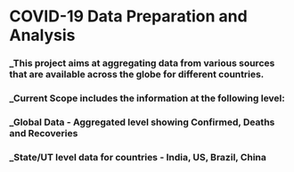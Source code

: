 # COVID-19 Data Preparation and Analysis

### _This project aims at aggregating data from various sources that are available across the globe for different countries.
### _Current Scope includes the information at the following level:
### _Global Data - Aggregated level showing Confirmed, Deaths and Recoveries
### _State/UT level data for countries - India, US, Brazil, China

